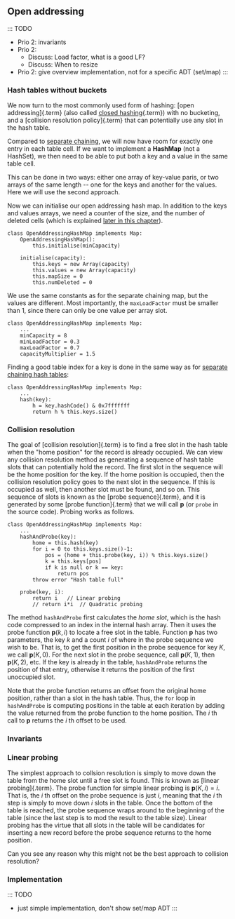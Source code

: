 
## Open addressing

::: TODO
- Prio 2: invariants
- Prio 2:
    - Discuss: Load factor, what is a good LF?
    - Discuss: When to resize
- Prio 2: give overview implementation, not for a specific ADT (set/map)
:::


### Hash tables without buckets

We now turn to the most commonly used form of hashing:
[open addressing]{.term} (also called [closed hashing](#closed-hash-system){.term})
with no bucketing, and a [collision resolution policy]{.term} that can potentially use any slot in the hash table.

Compared to [separate chaining](#separate-chaining),
we will now have room for exactly one entry in each table
cell. If we want to implement a **HashMap** (not a HashSet), we then
need to be able to put both a key and a value in the same table cell.

This can be done in two ways: either one array of key-value paris,
or two arrays of the same length -- one for the keys and another for the values.
Here we will use the second approach.

Now we can initialise our open addressing hash map. In addition to the
keys and values arrays, we need a counter of the size, and the number
of deleted cells (which is explained
[later in this chapter](#open-addressing-deletion)).

    class OpenAddressingHashMap implements Map:
        OpenAddressingHashMap():
            this.initialise(minCapacity)

        initialise(capacity):
            this.keys = new Array(capacity)
            this.values = new Array(capacity)
            this.mapSize = 0
            this.numDeleted = 0

We use the same constants as for the separate chaining map, but the
values are different. Most importantly, the `maxLoadFactor` must be
smaller than 1, since there can only be one value per array slot.

    class OpenAddressingHashMap implements Map:
        ...
        minCapacity = 8
        minLoadFactor = 0.3
        maxLoadFactor = 0.7
        capacityMultiplier = 1.5

Finding a good table index for a key is done in the same way as for
[separate chaining hash tables](#converting-objects-to-table-indices):

    class OpenAddressingHashMap implements Map:
        ...
        hash(key):
            h = key.hashCode() & 0x7fffffff
            return h % this.keys.size()

### Collision resolution

The goal of [collision resolution]{.term} is to
find a free slot in the hash table when the "home position" for the
record is already occupied. We can view any collision resolution method
as generating a sequence of hash table slots that can potentially hold
the record. The first slot in the sequence will be the home position for
the key. If the home position is occupied, then the collision resolution
policy goes to the next slot in the sequence. If this is occupied as
well, then another slot must be found, and so on. This sequence of slots
is known as the [probe sequence]{.term}, and it
is generated by some [probe function]{.term}
that we will call **p** (or `probe` in the source code). Probing works
as follows.

    class OpenAddressingHashMap implements Map:
        ...
        hashAndProbe(key):
            home = this.hash(key)
            for i = 0 to this.keys.size()-1:
                pos = (home + this.probe(key, i)) % this.keys.size()
                k = this.keys[pos]
                if k is null or k == key:
                    return pos
            throw error "Hash table full"

        probe(key, i):
            return i   // Linear probing
            // return i*i  // Quadratic probing


The method `hashAndProbe` first calculates the *home slot*, which is the
hash code compressed to an index in the internal hash array. Then it
uses the probe function $\textbf{p}(k, i)$ to locate a free slot in the
table. Function **p** has two parameters, the key $k$ and a count $i$ of
where in the probe sequence we wish to be. That is, to get the first
position in the probe sequence for key $K$, we call $\textbf{p}(K, 0)$.
For the next slot in the probe sequence, call $\textbf{p}(K, 1)$, then
$\textbf{p}(K, 2)$, etc. If the key is already in the table,
`hashAndProbe` returns the position of that entry, otherwise it returns
the position of the first unoccupied slot.

Note that the probe function returns an offset from the original home
position, rather than a slot in the hash table. Thus, the `for` loop in
`hashAndProbe` is computing positions in the table at each iteration by
adding the value returned from the probe function to the home position.
The $i$ th call to **p** returns the $i$ th offset to be used.

### Invariants


### Linear probing

The simplest approach to collsion resolution is simply to move down the
table from the home slot until a free slot is found. This is known as
[linear probing]{.term}. The probe function for
simple linear probing is $\textbf{p}(K, i) = i$. That is, the $i$ th
offset on the probe sequence is just $i$, meaning that the $i$ th step
is simply to move down $i$ slots in the table. Once the bottom of the
table is reached, the probe sequence wraps around to the beginning of
the table (since the last step is to mod the result to the table size).
Linear probing has the virtue that all slots in the table will be
candidates for inserting a new record before the probe sequence returns
to the home position.

<inlineav id="linProbeCON1" src="Hashing/linProbeCON1.js" name="Linear Probing Slideshow 1" links="Hashing/linProbeCON.css"/>

Can you see any reason why this might not be the best approach to
collision resolution?

### Implementation

::: TODO
- just simple implementation, don't show set/map ADT
:::
